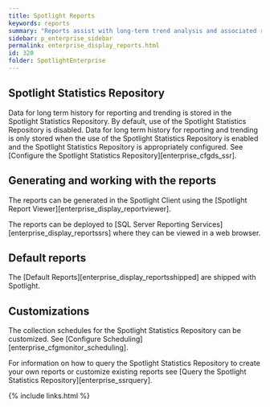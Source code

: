 ```yaml
---
title: Spotlight Reports
keywords: reports
summary: "Reports assist with long-term trend analysis and associated reporting."
sidebar: p_enterprise_sidebar
permalink: enterprise_display_reports.html
id: 320
folder: SpotlightEnterprise
---
```



## Spotlight Statistics Repository

Data for long term history for reporting and trending is stored in the Spotlight Statistics Repository. By default, use of the Spotlight Statistics Repository is disabled. Data for long term history for reporting and trending is only stored when the use of the Spotlight Statistics Repository is enabled and the Spotlight Statistics Repository is appropriately configured. See [Configure the Spotlight Statistics Repository][enterprise_cfgds_ssr].

## Generating and working with the reports
The reports can be generated in the Spotlight Client using the [Spotlight Report Viewer][enterprise_display_reportviewer].

The reports can be deployed to [SQL Server Reporting Services][enterprise_display_reportssrs] where they can be viewed in a web browser.

## Default reports
The [Default Reports][enterprise_display_reportsshipped] are shipped with Spotlight.

## Customizations
The collection schedules for the Spotlight Statistics Repository can be customized. See [Configure Scheduling][enterprise_cfgmonitor_scheduling].

For information on how to query the Spotlight Statistics Repository to create your own reports or customize existing reports see [Query the Spotlight Statistics Repository][enterprise_ssrquery].



{% include links.html %}
